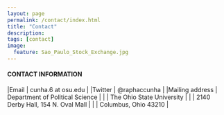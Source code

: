 ```yaml
---
layout: page
permalink: /contact/index.html
title: "Contact"
description:
tags: [contact]
image:
  feature: Sao_Paulo_Stock_Exchange.jpg
---
```


#### CONTACT INFORMATION


|Email | cunha.6 at osu.edu |
|Twitter | @raphaccunha |
|Mailing address | Department of Political Science |
| | The Ohio State University |
| | 2140 Derby Hall, 154 N. Oval Mall |
| | Columbus, Ohio 43210 |



